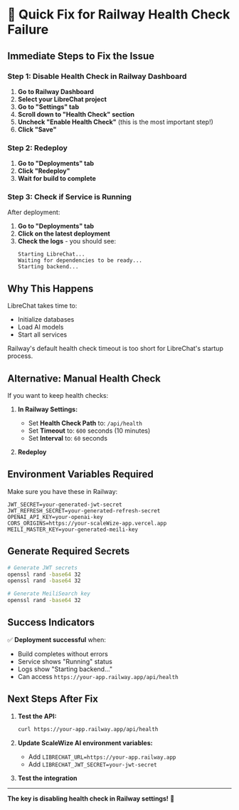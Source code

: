 # 🚨 Quick Fix for Railway Health Check Failure

## Immediate Steps to Fix the Issue

### Step 1: Disable Health Check in Railway Dashboard

1. **Go to Railway Dashboard**
2. **Select your LibreChat project**
3. **Go to "Settings" tab**
4. **Scroll down to "Health Check" section**
5. **Uncheck "Enable Health Check"** (this is the most important step!)
6. **Click "Save"**

### Step 2: Redeploy

1. **Go to "Deployments" tab**
2. **Click "Redeploy"**
3. **Wait for build to complete**

### Step 3: Check if Service is Running

After deployment:
1. **Go to "Deployments" tab**
2. **Click on the latest deployment**
3. **Check the logs** - you should see:
   ```
   Starting LibreChat...
   Waiting for dependencies to be ready...
   Starting backend...
   ```

## Why This Happens

LibreChat takes time to:
- Initialize databases
- Load AI models
- Start all services

Railway's default health check timeout is too short for LibreChat's startup process.

## Alternative: Manual Health Check

If you want to keep health checks:

1. **In Railway Settings:**
   - Set **Health Check Path** to: `/api/health`
   - Set **Timeout** to: `600` seconds (10 minutes)
   - Set **Interval** to: `60` seconds

2. **Redeploy**

## Environment Variables Required

Make sure you have these in Railway:

```env
JWT_SECRET=your-generated-jwt-secret
JWT_REFRESH_SECRET=your-generated-refresh-secret
OPENAI_API_KEY=your-openai-key
CORS_ORIGINS=https://your-scaleWize-app.vercel.app
MEILI_MASTER_KEY=your-generated-meili-key
```

## Generate Required Secrets

```bash
# Generate JWT secrets
openssl rand -base64 32
openssl rand -base64 32

# Generate MeiliSearch key
openssl rand -base64 32
```

## Success Indicators

✅ **Deployment successful** when:
- Build completes without errors
- Service shows "Running" status
- Logs show "Starting backend..."
- Can access `https://your-app.railway.app/api/health`

## Next Steps After Fix

1. **Test the API:**
   ```bash
   curl https://your-app.railway.app/api/health
   ```

2. **Update ScaleWize AI environment variables:**
   - Add `LIBRECHAT_URL=https://your-app.railway.app`
   - Add `LIBRECHAT_JWT_SECRET=your-jwt-secret`

3. **Test the integration**

---

**The key is disabling health check in Railway settings!** 🎯 